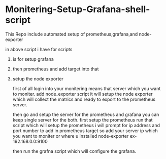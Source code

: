 # Monitering-Setup-Grafana-shell-script
This Repo include automated setup of prometheus,grafana,and node-exporter

in above script i have for scripts 
1) is for setup grafana
2) then prometheus and add target into that
3) setup the node exporter

   first of all login into your monitering means that server which you want to moniter.
   add node_exporter script it will setup the node exporter which will collect the matrics and ready to export to the prometheus server.

   then go and setup the server for the prometheus and grafana you can keep single server for the both.
   first setup the prometheus run that script which will setup the prometheus i will prompt for ip address and port number to add in prometheus target
   so add your server ip which you want to moniter or where u installed node-exporter ex- 192.168.0.0:9100


   then run the grafna script which will configure the grafana.
